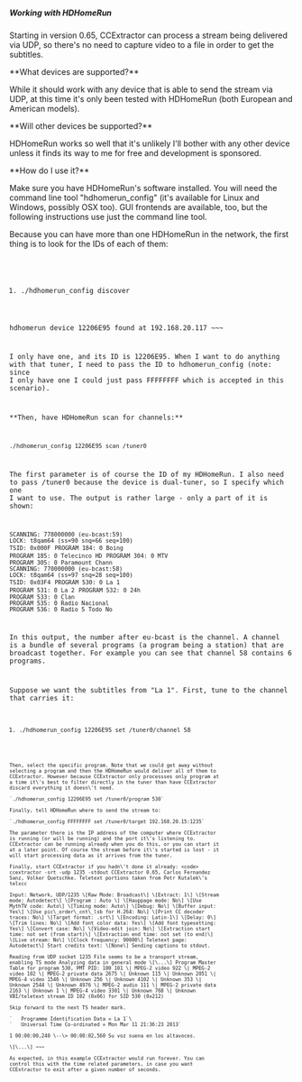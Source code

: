 ##### Working with HDHomeRun

Starting in version 0.65, CCExtractor can process a stream being
delivered via UDP, so there\'s no need to capture video to a file in
order to get the subtitles.

 **What devices are supported?\*\*

While it should work with any device that is able to send the stream via
UDP, at this time it\'s only been tested with HDHomeRun (both European
and American models).

 **Will other devices be supported?\*\*

HDHomeRun works so well that it\'s unlikely I\'ll bother with any other
device unless it finds its way to me for free and development is
sponsored.

 **How do I use it?\*\*

Make sure you have HDHomeRun\'s software installed. You will need the
command line tool \"hdhomerun\_config\" (it\'s available for Linux and
Windows, possibly OSX too). GUI frontends are available, too, but the
following instructions use just the command line tool.

Because you can have more than one HDHomeRun in the network, the first
thing is to look for the IDs of each of them:

<code>

1.  ./hdhomerun\_config discover

hdhomerun device 12206E95 found at 192.168.20.117 ~~~

I only have one, and its ID is 12206E95. When I want to do anything with
that tuner, I need to pass the ID to hdhomerun\_config (note: since I
only have one I could just pass FFFFFFFF which is accepted in this
scenario).

 **Then, have HDHomeRun scan for channels:\*\*

`./hdhomerun_config 12206E95 scan /tuner0`

The first parameter is of course the ID of my HDHomeRun. I also need to
pass /tuner0 because the device is dual-tuner, so I specify which one I
want to use. The output is rather large - only a part of it is shown:

`SCANNING: 778000000 (eu-bcast:59)`
`LOCK: t8qam64 (ss=90 snq=66 seq=100)` `TSID: 0x000F`
`PROGRAM 184: 0 Boing` `PROGRAM 185: 0 Telecinco HD`
`PROGRAM 304: 0 MTV` `PROGRAM 305: 0 Paramount Chann`
`SCANNING: 770000000 (eu-bcast:58)`
`LOCK: t8qam64 (ss=97 snq=28 seq=100)` `TSID: 0x03F4`
`PROGRAM 530: 0 La 1` `PROGRAM 531: 0 La 2` `PROGRAM 532: 0 24h`
`PROGRAM 533: 0 Clan` `PROGRAM 535: 0 Radio Nacional`
`PROGRAM 536: 0 Radio 5 Todo No`

In this output, the number after eu-bcast is the channel. A channel is a
bundle of several programs (a program being a station) that are
broadcast together. For example you can see that channel 58 contains 6
programs.

Suppose we want the subtitles from \"La 1\". First, tune to the channel
that carries it: <code>

1.  ./hdhomerun\_config 12206E95 set /tuner0/channel 58

~~~

Then, select the specific program. Note that we could get away without
selecting a program and then the HDHomeRun would deliver all of them to
CCExtractor. However because CCExtractor only processses only program at
a time it\'s best to filter directly in the tuner than have CCExtractor
discard everything it doesn\'t need.

`./hdhomerun_config 12206E95 set /tuner0/program 530`

Finally, tell HDHomeRun where to send the stream to:

`./hdhomerun_config FFFFFFFF set /tuner0/target 192.168.20.15:1235`

The parameter there is the IP address of the computer where CCExtractor
is running (or will be running) and the port it\'s listening to.
CCExtractor can be running already when you do this, or you can start it
at a later point. Of course the stream before it\'s started is lost - it
will start processing data as it arrives from the tuner.

Finally, start CCExtractor if you hadn\'t done it already: <code>
ccextractor -srt -udp 1235 -stdout CCExtractor 0.65, Carlos Fernandez
Sanz, Volker Quetschke. Teletext portions taken from Petr Kutalek\'s
telxcc

Input: Network, UDP/1235 \[Raw Mode: Broadcast\] \[Extract: 1\] \[Stream
mode: Autodetect\] \[Program : Auto \] \[Hauppage mode: No\] \[Use
MythTV code: Auto\] \[Timing mode: Auto\] \[Debug: No\] \[Buffer input:
Yes\] \[Use pic\_order\_cnt\_lsb for H.264: No\] \[Print CC decoder
traces: No\] \[Target format: .srt\] \[Encoding: Latin-1\] \[Delay: 0\]
\[Trim lines: No\] \[Add font color data: Yes\] \[Add font typesetting:
Yes\] \[Convert case: No\] \[Video-edit join: No\] \[Extraction start
time: not set (from start)\] \[Extraction end time: not set (to end)\]
\[Live stream: No\] \[Clock frequency: 90000\] Teletext page:
Autodetect\] Start credits text: \[None\] Sending captions to stdout.

Reading from UDP socket 1235 File seems to be a transport stream,
enabling TS mode Analyzing data in general mode \[\...\] Program Master
Table for program 530, PMT PID: 100 101 \| MPEG-2 video 922 \| MPEG-2
video 102 \| MPEG-2 private data 2675 \| Unknown 115 \| Unknown 2051 \|
MPEG-4 video 1546 \| Unknown 256 \| Unknown 4102 \| Unknown 353 \|
Unknown 2544 \| Unknown 4976 \| MPEG-2 audio 111 \| MPEG-2 private data
2163 \| Unknown 1 \| MPEG-4 video 3301 \| Unknown 768 \| Unknown
VBI/teletext stream ID 102 (0x66) for SID 530 (0x212)

Skip forward to the next TS header mark.

`   Programme Identification Data = La 1`\
`   Universal Time Co-ordinated = Mon Mar 11 21:36:23 2013`

1 00:00:00,240 \--\> 00:00:02,560 Su voz suena en los altavoces.

\[\...\] ~~~

As expected, in this example CCExtractor would run forever. You can
control this with the time related parameters, in case you want
CCExtractor to exit after a given number of seconds.
